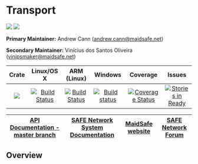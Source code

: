 # Transport

[![](https://img.shields.io/badge/Project%20SAFE-Approved-green.svg)](http://maidsafe.net/applications) [![](https://img.shields.io/badge/License-GPL3-green.svg)](https://github.com/maidsafe/crust/blob/master/COPYING)


**Primary Maintainer:**     Andrew Cann (andrew.cann@maidsafe.net)

**Secondary Maintainer:**   Vinícius dos Santos Oliveira (vinipsmaker@maidsafe.net)



|Crate|Linux/OS X|ARM (Linux)|Windows|Coverage|Issues|
|:---:|:--------:|:---------:|:-----:|:------:|:----:|
|[![](http://meritbadge.herokuapp.com/transport)](https://crates.io/crates/transport)|[![Build Status](https://travis-ci.org/maidsafe/transport.svg?branch=master)](https://travis-ci.org/maidsafe/transport)|[![Build Status](http://ci.maidsafe.net:8080/buildStatus/icon?job=transport_arm_status_badge)](http://ci.maidsafe.net:8080/job/transport_arm_status_badge/)|[![Build status](https://ci.appveyor.com/api/projects/status/ajw6ab26p86jdac4/branch/master?svg=true)](https://ci.appveyor.com/project/MaidSafe-QA/transport/branch/master)|[![Coverage Status](https://coveralls.io/repos/maidsafe/transport/badge.svg)](https://coveralls.io/r/maidsafe/transport)|[![Stories in Ready](https://badge.waffle.io/maidsafe/transport.png?label=ready&title=Ready)](https://waffle.io/maidsafe/transport)|

| [API Documentation - master branch](http://maidsafe.net/transport/master) | [SAFE Network System Documentation](http://systemdocs.maidsafe.net) | [MaidSafe website](http://maidsafe.net) | [SAFE Network Forum](https://forum.safenetwork.io) |
|:------:|:-------:|:-------:|:-------:|

## Overview

